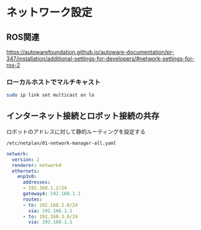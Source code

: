 # ネットワーク設定

## ROS関連

https://autowarefoundation.github.io/autoware-documentation/pr-347/installation/additional-settings-for-developers/#network-settings-for-ros-2

### ローカルホストでマルチキャスト
```bash
sudo ip link set multicast on lo
```

## インターネット接続とロボット接続の共存

ロボットのアドレスに対して静的ルーティングを設定する

`/etc/netplan/01-network-manager-all.yaml`
```yaml
network:
  version: 2
  renderer: networkd
  ethernets:
    enp3s0:
      addresses:
      - 192.168.1.2/24
      gateway4: 192.168.1.1
      routes:
      - to: 192.168.2.0/24
        via: 192.168.1.1
      - to: 192.168.3.0/24
        via: 192.168.1.1

```
